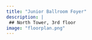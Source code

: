```yaml
---
title: "Junior Ballroom Foyer"
description: |
 ## North Tower, 3rd floor
image: "floorplan.png"
---
```

